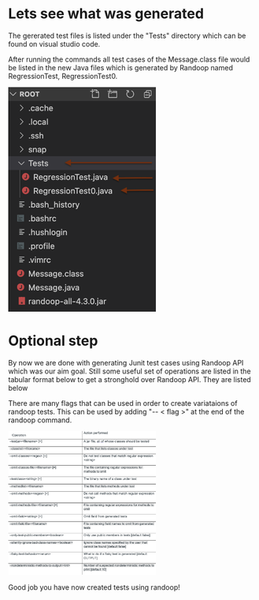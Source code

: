 # Lets see what was generated
The gererated test files is listed under the "Tests" directory which can be found on visual studio code. 

After running the commands all test cases of the Message.class file would be listed in the new Java files which is generated by Randoop named RegressionTest, RegressionTest0.


<img src="https://github.com/mustafamusse/Randoop-tutorial/blob/main/randoof-tutorial/location.png?raw=true" alt="location of the tests generated" style="width:300px;"/>

# Optional step
By now we are done with generating Junit test cases using Randoop API which was our aim goal. Still some useful set of operations are listed in the tabular format below to get a stronghold over Randoop API. They are listed below

There are many flags that can be used in order to create variataions of randoop tests. This can be used by adding "-- < flag >" at the end of the randoop command. 

<img src="https://github.com/mustafamusse/Randoop-tutorial/blob/main/randoof-tutorial/flags.png?raw=true" alt="location of the tests generated" style="width:300px;"/>

Good job you have now created tests using randoop!